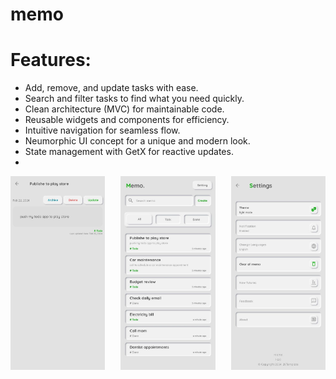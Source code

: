 # memo

# Features:

- Add, remove, and update tasks with ease.
- Search and filter tasks to find what you need quickly.
- Clean architecture (MVC) for maintainable code.
- Reusable widgets and components for efficiency.
- Intuitive navigation for seamless flow.
- Neumorphic UI concept for a unique and modern look.
- State management with GetX for reactive updates.
- 
<div style="display: flex; justify-content: space-between">
  <img src="assets/img/screen_shoots/details.jpg" width="30%" style=`margin: 0 10px`>
  <img src="assets/img/screen_shoots/home.jpg" width="30%" style=`margin: 0 10px`>
  <img src="assets/img/screen_shoots/setting.jpg" width="30%" style=`margin: 0 10px`>
</div
